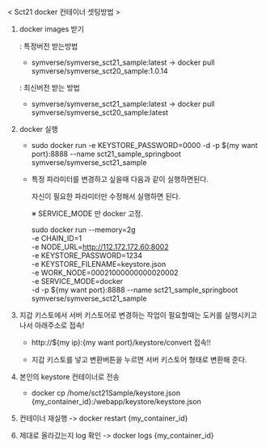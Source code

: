 < Sct21 docker 컨테이너 셋팅방법 >

1. docker images 받기 

   : 특정버전 받는방법

   - symverse/symverse_sct21_sample:latest -> docker pull symverse/symverse_sct20_sample:1.0.14

   : 최신버전 받는 방법

   - symverse/symverse_sct21_sample:latest -> docker pull symverse/symverse_sct20_sample:latest

     

2. docker 실행 

   - sudo docker run -e KEYSTORE_PASSWORD=0000 -d -p ${my want port}:8888 --name sct21_sample_springboot symverse/symverse_sct21_sample

     

   - 특정 파라미터를 변경하고 싶을때 다음과 같이 실행하면된다.

     자신이 필요한 파라미터만 수정해서 실행하면 된다. 

     ※ SERVICE_MODE 만 docker 고정.

     sudo docker run --memory=2g \
     -e CHAIN_ID=1 \
     -e NODE_URL=http://112.172.172.60:8002 \
     -e KEYSTORE_PASSWORD=1234 \
     -e KEYSTORE_FILENAME=keystore.json \
     -e WORK_NODE=00021000000000020002 \
     -e SERVICE_MODE=docker \
     -d -p ${my want port}:8888 --name sct21_sample_springboot symverse/symverse_sct21_sample

     

3. 지갑 키스토에서 서버 키스토어로 변경하는 작업이 필요할때는 도커를 실행시키고 나서 아래주소로 접속!

   - http://${my ip}:{my want port}/keystore/convert 접속!!

   - 지갑 키스토를 넣고 변환버튼을 누르면 서버 키스토어 형태로 변환해 준다.

     

4. 본인의 keystore 컨테이너로 전송 

   - docker cp /home/sct21Sample/keystore.json {my_container_id}:/webapp/keystore/keystore.json

     

5. 컨테이너 재실행 -> docker restart {my_container_id}

   

6. 제대로 올라갔는지 log 확인 -> docker logs {my_container_id}